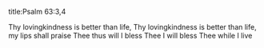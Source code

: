 title:Psalm 63:3,4 

Thy lovingkindness 
is better than life,
Thy lovingkindness 
is better than life,
my lips shall praise Thee
thus will I bless Thee
I will bless Thee while I live